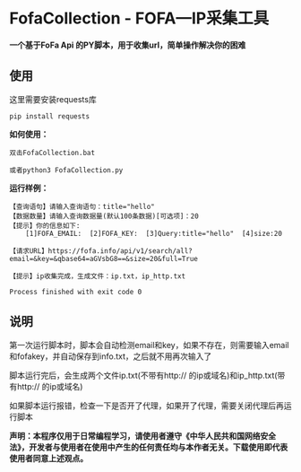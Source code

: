 # FofaCollection - FOFA—IP采集工具
**一个基于FoFa Api 的PY脚本，用于收集url，简单操作解决你的困难**



## 使用
这里需要安装requests库

`
pip install requests
`

**如何使用：**

```
双击FofaCollection.bat

或者python3 FofaCollection.py
```
**运行样例：**
```
【查询语句】请输入查询语句：title="hello"
【数据数量】请输入查询数据量(默认100条数据)[可选项]：20
【提示】你的信息如下:
    [1]FOFA_EMAIL:  [2]FOFA_KEY:  [3]Query:title="hello"  [4]size:20

【请求URL】https://fofa.info/api/v1/search/all?email=&key=&qbase64=aGVsbG8==&size=20&full=True

【提示】ip收集完成，生成文件：ip.txt，ip_http.txt

Process finished with exit code 0
```

## 说明

第一次运行脚本时，脚本会自动检测email和key，如果不存在，则需要输入email和fofakey，并自动保存到info.txt，之后就不用再次输入了

脚本运行完后，会生成两个文件ip.txt(不带有http:// 的ip或域名)和ip_http.txt(带有http:// 的ip或域名)

如果脚本运行报错，检查一下是否开了代理，如果开了代理，需要关闭代理后再运行脚本

**声明：本程序仅用于日常编程学习，请使用者遵守《中华人民共和国网络安全法》，开发者与使用者在使用中产生的任何责任均与本作者无关。下载使用即代表使用者同意上述观点。**
